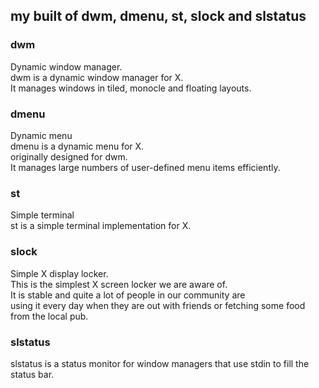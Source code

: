 ## my built of dwm, dmenu, st, slock and slstatus

### dwm
Dynamic window manager.<br>
dwm is a dynamic window manager for X. <br>
It manages windows in tiled, monocle and floating layouts. <br>

### dmenu
Dynamic menu<br>
dmenu is a dynamic menu for X. <br>
originally designed for dwm. <br>
It manages large numbers of user-defined menu items efficiently.

### st
Simple terminal<br>
st is a simple terminal implementation for X.

### slock
Simple X display locker. <br>
This is the simplest X screen locker we are aware of.<br>
It is stable and quite a lot of people in our community are<br>
using it every day when they are out with friends or fetching some food from the local pub.<br>

### slstatus
slstatus is a status monitor for window managers that use stdin to fill the status bar.<br>
